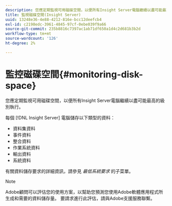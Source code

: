 ```yaml
---
description: 您應定期監視可用磁碟空間，以便所有Insight Server電腦繼續以盡可能最高的級別執行。
title: 監視磁碟空間(Insight Server)
uuid: 13248e36-4e88-4212-816e-bcc12deefcb4
exl-id: c2198edc-3961-4845-97cf-0ebe039f9a66
source-git-commit: 235b8816c7397ac1ab71df650a1d4c2d681b3b2d
workflow-type: tm+mt
source-wordcount: '126'
ht-degree: 2%

---
```


# 監控磁碟空間{#monitoring-disk-space}

您應定期監視可用磁碟空間，以便所有Insight Server電腦繼續以盡可能最高的級別執行。

每個 [!DNL Insight Server] 電腦儲存以下類型的資料：

* 資料集資料
* 事件資料
* 整合資料
* 作業系統資料
* 輸出資料
* 系統資料

有關資料儲存要求的詳細資訊，請參見 *最低系統要求* 的子菜單。

>[!NOTE]
>
>Adobe顧問可以評估您的使用方案，以幫助您預測您使用Adobe軟體應用程式所生成和需要的資料儲存量。 要請求進行此評估，請與Adobe支援服務聯繫。
